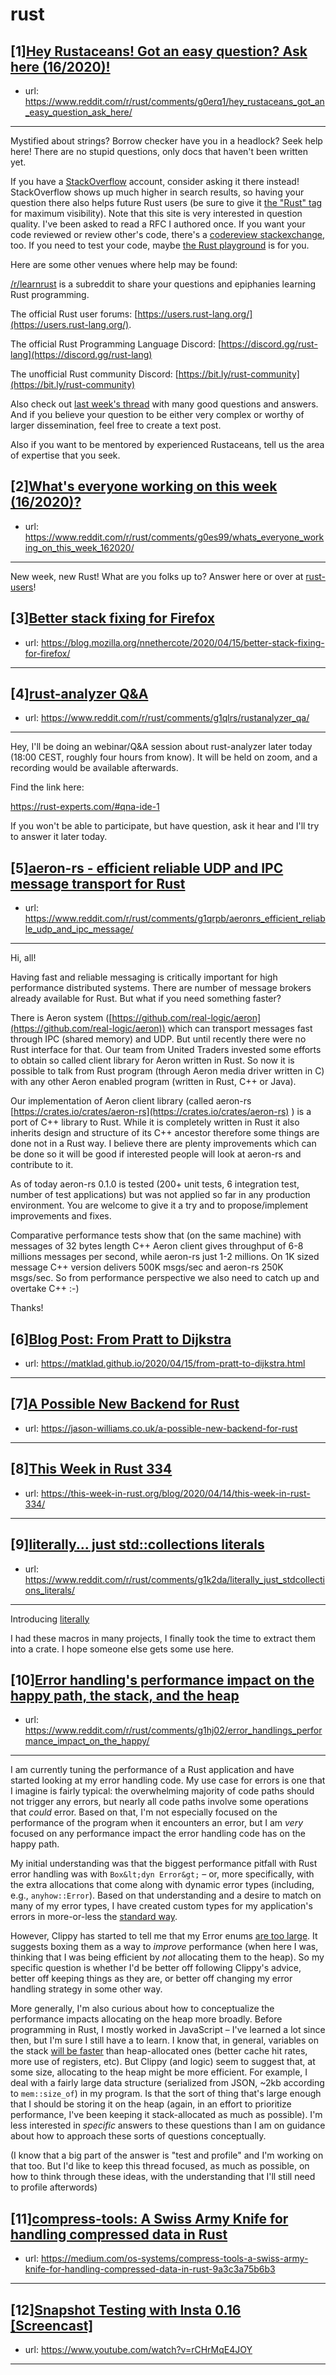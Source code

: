 # rust
## [1][Hey Rustaceans! Got an easy question? Ask here (16/2020)!](https://www.reddit.com/r/rust/comments/g0erq1/hey_rustaceans_got_an_easy_question_ask_here/)
- url: https://www.reddit.com/r/rust/comments/g0erq1/hey_rustaceans_got_an_easy_question_ask_here/
---
Mystified about strings? Borrow checker have you in a headlock? Seek help here! There are no stupid questions, only docs that haven't been written yet.

If you have a [StackOverflow](http://stackoverflow.com/) account, consider asking it there instead! StackOverflow shows up much higher in search results, so having your question there also helps future Rust users (be sure to give it [the "Rust" tag](http://stackoverflow.com/questions/tagged/rust) for maximum visibility). Note that this site is very interested in question quality. I've been asked to read a RFC I authored once. If you want your code reviewed or review other's code, there's a [codereview stackexchange](https://codereview.stackexchange.com/questions/tagged/rust), too. If you need to test your code, maybe [the Rust playground](https://play.rust-lang.org) is for you.

Here are some other venues where help may be found:

[/r/learnrust](https://www.reddit.com/r/learnrust) is a subreddit to share your questions and epiphanies learning Rust programming.

The official Rust user forums: [https://users.rust-lang.org/](https://users.rust-lang.org/).

The official Rust Programming Language Discord: [https://discord.gg/rust-lang](https://discord.gg/rust-lang)

The unofficial Rust community Discord: [https://bit.ly/rust-community](https://bit.ly/rust-community)

Also check out [last week's thread](https://reddit.com/r/rust/comments/fw2hd8/hey_rustaceans_got_an_easy_question_ask_here/) with many good questions and answers. And if you believe your question to be either very complex or worthy of larger dissemination, feel free to create a text post.

Also if you want to be mentored by experienced Rustaceans, tell us the area of expertise that you seek.
## [2][What's everyone working on this week (16/2020)?](https://www.reddit.com/r/rust/comments/g0es99/whats_everyone_working_on_this_week_162020/)
- url: https://www.reddit.com/r/rust/comments/g0es99/whats_everyone_working_on_this_week_162020/
---
New week, new Rust! What are you folks up to? Answer here or over at [rust-users](https://users.rust-lang.org/t/whats-everyone-working-on-this-week-16-2020/40880)!
## [3][Better stack fixing for Firefox](https://www.reddit.com/r/rust/comments/g1iw6q/better_stack_fixing_for_firefox/)
- url: https://blog.mozilla.org/nnethercote/2020/04/15/better-stack-fixing-for-firefox/
---

## [4][rust-analyzer Q&amp;A](https://www.reddit.com/r/rust/comments/g1qlrs/rustanalyzer_qa/)
- url: https://www.reddit.com/r/rust/comments/g1qlrs/rustanalyzer_qa/
---
Hey, I'll be doing an webinar/Q&amp;A session about rust-analyzer later today (18:00 CEST, roughly four hours from know). It will be held on zoom, and a recording would be available afterwards. 

Find the link here:

https://rust-experts.com/#qna-ide-1

If you won't be able to participate, but have question, ask it hear and I'll try to answer it later today.
## [5][aeron-rs - efficient reliable UDP and IPC message transport for Rust](https://www.reddit.com/r/rust/comments/g1qrpb/aeronrs_efficient_reliable_udp_and_ipc_message/)
- url: https://www.reddit.com/r/rust/comments/g1qrpb/aeronrs_efficient_reliable_udp_and_ipc_message/
---
Hi, all!

Having fast and reliable messaging is critically important for high performance distributed systems. There are number of message brokers already available for Rust. But what if you need something faster?

There is Aeron system ([https://github.com/real-logic/aeron](https://github.com/real-logic/aeron)) which can transport messages fast through IPC (shared memory) and UDP. But until recently there were no Rust interface for that. Our team from United Traders invested some efforts to obtain so called client library for Aeron written in Rust. So now it is possible to talk from Rust program (through Aeron media driver written in C) with any other Aeron enabled program (written in Rust, C++ or Java).

Our implementation of Aeron client library (called aeron-rs [https://crates.io/crates/aeron-rs](https://crates.io/crates/aeron-rs) ) is a port of C++ library to Rust. While it is completely written in Rust it also inherits design and structure of its C++ ancestor therefore some things are done not in a Rust way. I believe there are plenty improvements which can be done so it will be good if interested people will look at aeron-rs and contribute to it.

As of today aeron-rs 0.1.0 is tested (200+ unit tests, 6 integration test, number of test applications) but was not applied so far in any production environment. You are welcome to give it a try and to propose/implement improvements and fixes.

Comparative performance tests show that (on the same machine) with messages of 32 bytes length C++ Aeron client gives throughput of 6-8 millions messages per second, while aeron-rs just 1-2 millions. On 1K sized message C++ version delivers 500K msgs/sec and aeron-rs 250K msgs/sec. So from performance perspective we also need to catch up and overtake С++ :-)

Thanks!
## [6][Blog Post: From Pratt to Dijkstra](https://www.reddit.com/r/rust/comments/g1p1mn/blog_post_from_pratt_to_dijkstra/)
- url: https://matklad.github.io/2020/04/15/from-pratt-to-dijkstra.html
---

## [7][A Possible New Backend for Rust](https://www.reddit.com/r/rust/comments/g16aje/a_possible_new_backend_for_rust/)
- url: https://jason-williams.co.uk/a-possible-new-backend-for-rust
---

## [8][This Week in Rust 334](https://www.reddit.com/r/rust/comments/g1fj7p/this_week_in_rust_334/)
- url: https://this-week-in-rust.org/blog/2020/04/14/this-week-in-rust-334/
---

## [9][literally... just std::collections literals](https://www.reddit.com/r/rust/comments/g1k2da/literally_just_stdcollections_literals/)
- url: https://www.reddit.com/r/rust/comments/g1k2da/literally_just_stdcollections_literals/
---
Introducing [literally](https://github.com/estk/literally)

I had these macros in many projects, I finally took the time to extract them into a crate. I hope someone else gets some use here.
## [10][Error handling's performance impact on the happy path, the stack, and the heap](https://www.reddit.com/r/rust/comments/g1hj02/error_handlings_performance_impact_on_the_happy/)
- url: https://www.reddit.com/r/rust/comments/g1hj02/error_handlings_performance_impact_on_the_happy/
---
I am currently tuning the performance of a Rust application and have started looking at my error handling code.  My use case for errors is one that I imagine is fairly typical: the overwhelming majority of code paths should not trigger any errors, but nearly all code paths involve some operations that _could_ error.  Based on that, I'm not especially focused on the performance of the program when it encounters an error, but I am _very_ focused on any performance impact the error handling code has on the happy path.

My initial understanding was that the biggest performance pitfall with Rust error handling was with `Box&lt;dyn Error&gt;` – or, more specifically, with the extra allocations that come along with dynamic error types (including, e.g., `anyhow::Error`).  Based on that understanding and a desire to match on many of my error types, I have created custom types for my application's errors in more-or-less the [standard way](https://blog.burntsushi.net/rust-error-handling/#error-handling-with-a-custom-type).

However, Clippy has started to tell me that my Error enums [are too large](https://rust-lang.github.io/rust-clippy/stable/index.html#large_enum_variant).  It suggests boxing them as a way to _improve_ performance (when here I was, thinking that I was being efficient by _not_ allocating them to the heap).  So my specific question is whether I'd be better off following Clippy's advice, better off keeping things as they are, or better off changing my error handling strategy in some other way.

More generally, I'm also curious about how to conceptualize the performance impacts allocating on the heap more broadly.  Before programming in Rust, I mostly worked in JavaScript – I've learned a lot since then, but I'm sure I still have a to learn.  I know that, in general, variables on the stack [will be faster](https://gist.github.com/jFransham/369a86eff00e5f280ed25121454acec1#keep-as-much-as-possible-in-registers) than heap-allocated ones (better cache hit rates, more use of registers, etc).  But Clippy (and logic) seem to suggest that, at some size, allocating to the heap might be more efficient.  For example, I deal with a fairly large data structure (serialized from JSON, ~2kb according to `mem::size_of`) in my program.  Is that the sort of thing that's large enough that I should be storing it on the heap (again, in an effort to prioritize performance, I've been keeping it stack-allocated as much as possible).  I'm less interested in _specific_ answers to these questions than I am on guidance about how to approach these sorts of questions conceptually.

(I know that a big part of the answer is "test and profile" and I'm working on that too.  But I'd like to keep this thread focused, as much as possible, on how to think through these ideas, with the understanding that I'll still need to profile afterwords)
## [11][compress-tools: A Swiss Army Knife for handling compressed data in Rust](https://www.reddit.com/r/rust/comments/g1r2ek/compresstools_a_swiss_army_knife_for_handling/)
- url: https://medium.com/os-systems/compress-tools-a-swiss-army-knife-for-handling-compressed-data-in-rust-9a3c3a75b6b3
---

## [12][Snapshot Testing with Insta 0.16 [Screencast]](https://www.reddit.com/r/rust/comments/g1e0e5/snapshot_testing_with_insta_016_screencast/)
- url: https://www.youtube.com/watch?v=rCHrMqE4JOY
---

